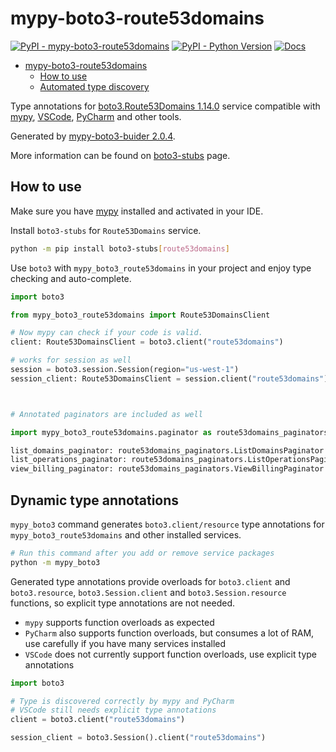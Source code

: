 # mypy-boto3-route53domains

[![PyPI - mypy-boto3-route53domains](https://img.shields.io/pypi/v/mypy-boto3-route53domains.svg?color=blue)](https://pypi.org/project/mypy-boto3-route53domains)
[![PyPI - Python Version](https://img.shields.io/pypi/pyversions/mypy-boto3-route53domains.svg?color=blue)](https://pypi.org/project/mypy-boto3-route53domains)
[![Docs](https://img.shields.io/readthedocs/mypy-boto3-builder.svg?color=blue)](https://mypy-boto3-builder.readthedocs.io/)

- [mypy-boto3-route53domains](#mypy-boto3-route53domains)
  - [How to use](#how-to-use)
  - [Automated type discovery](#automated-type-discovery)

Type annotations for
[boto3.Route53Domains 1.14.0](https://boto3.amazonaws.com/v1/documentation/api/1.14.0/reference/services/route53domains.html#Route53Domains) service
compatible with [mypy](https://github.com/python/mypy), [VSCode](https://code.visualstudio.com/),
[PyCharm](https://www.jetbrains.com/pycharm/) and other tools.

Generated by [mypy-boto3-buider 2.0.4](https://github.com/vemel/mypy_boto3_builder).

More information can be found on [boto3-stubs](https://pypi.org/project/boto3-stubs/) page.

## How to use

Make sure you have [mypy](https://github.com/python/mypy) installed and activated in your IDE.

Install `boto3-stubs` for `Route53Domains` service.

```bash
python -m pip install boto3-stubs[route53domains]
```

Use `boto3` with `mypy_boto3_route53domains` in your project and enjoy type checking and auto-complete.

```python
import boto3

from mypy_boto3_route53domains import Route53DomainsClient

# Now mypy can check if your code is valid.
client: Route53DomainsClient = boto3.client("route53domains")

# works for session as well
session = boto3.session.Session(region="us-west-1")
session_client: Route53DomainsClient = session.client("route53domains")



# Annotated paginators are included as well

import mypy_boto3_route53domains.paginator as route53domains_paginators

list_domains_paginator: route53domains_paginators.ListDomainsPaginator = client.get_paginator("list_domains")
list_operations_paginator: route53domains_paginators.ListOperationsPaginator = client.get_paginator("list_operations")
view_billing_paginator: route53domains_paginators.ViewBillingPaginator = client.get_paginator("view_billing")
```

## Dynamic type annotations

`mypy_boto3` command generates `boto3.client/resource` type annotations for
`mypy_boto3_route53domains` and other installed services.

```bash
# Run this command after you add or remove service packages
python -m mypy_boto3
```

Generated type annotations provide overloads for `boto3.client` and `boto3.resource`,
`boto3.Session.client` and `boto3.Session.resource` functions,
so explicit type annotations are not needed.

- `mypy` supports function overloads as expected
- `PyCharm` also supports function overloads, but consumes a lot of RAM, use carefully if you have many services installed
- `VSCode` does not currently support function overloads, use explicit type annotations

```python
import boto3

# Type is discovered correctly by mypy and PyCharm
# VSCode still needs explicit type annotations
client = boto3.client("route53domains")

session_client = boto3.Session().client("route53domains")
```
